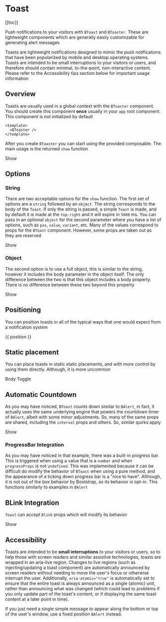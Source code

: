 # Toast

<ClientOnly>
  <Teleport to=".bd-toc">

[[toc]]

  </Teleport>
</ClientOnly>

<div class="lead mb-5">

Push notifications to your visitors with `BToast` and `BToaster`. These are lightweight components which are generally easily customizable for generating alert messages

</div>

Toasts are lightweight notifications designed to mimic the push notifications that have been popularized by mobile and desktop operating systems. Toasts are intended to be small interruptions to your visitors or users, and therefore should contain minimal, to-the-point, non-interactive content. Please refer to the Accessibility tips section below for important usage information

## Overview

Toasts are usually used in a global context with the `BToaster` component. You should create this component **once** usually in your `app` root component. This component is not initialized by default

<HighlightCard>

```vue
<template>
  <BToaster />
</template>
```

</HighlightCard>

After you create `BToaster` you can start using the provided composable. The main usage is the returned `show` function

<HighlightCard>
  <BButton @click="show('Hello World!')">Show</BButton>
  <template #html>

```vue
<template>
  <BButton @click="show('Hello World!')">Show</BButton>
</template>

<script setup lang="ts">
const {show} = useToast()
</script>
```

  </template>
</HighlightCard>

## Options

### String

There are two acceptable options for the `show` function. The first set of options are a `string` followed by an `object`. The string corresponds to the body of the `Toast`. If only the string is passed, a simple `Toast` is made, and by default it is made at the `top-right` and it will expire in `5000` ms. You can pass in an optional `object` for the second parameter where you have a list of options, such as `pos`, `value`, `variant`, etc. Many of the values correspond to props for the `BToast` component. However, some props are taken out as they are reserved

<HighlightCard>
  <BButton
    @click="
      show('Bar (this Toast will not auto expire)', {
        title: 'Foo',
        variant: 'danger',
        pos: 'top-center',
        value: true,
      })
    "
  >
    Show
  </BButton>
  <template #html>

```vue
<template>
  <BButton
    @click="
      show('Bar (this Toast will not auto expire)', {
        title: 'Foo',
        variant: 'danger',
        pos: 'top-center',
        value: true,
      })
    "
  >
    Show
  </BButton>
</template>

<script setup lang="ts">
const {show} = useToast()
</script>
```

  </template>

</HighlightCard>

### Object

The second option is to use a full object, this is similar to the string, however it includes the body parameter in the object itself. The only difference between the two is that this object includes a body property. There is no difference between these two beyond this property

<HighlightCard>
  <BButton
    @click="
      show({
        body: 'Bar (this Toast will not auto expire)',
        title: 'Foo',
        variant: 'danger',
        pos: 'top-center',
        value: true,
      })
    "
  >
    Show
  </BButton>
  <template #html>

```vue
<template>
  <BButton
    @click="
      show({
        body: 'Bar (this Toast will not auto expire)',
        title: 'Foo',
        variant: 'danger',
        pos: 'top-center',
        value: true,
      })
    "
  >
    Show
  </BButton>
</template>

<script setup lang="ts">
const {show} = useToast()
</script>
```

  </template>

</HighlightCard>

## Positioning

You can position toasts in all of the typical ways that one would expect from a notification system

<HighlightCard>
  <BButtonGroup v-for="(chunk, index) in chunks" :key="index" style="display: block;">
    <BButton
      v-for="position in chunk"
      :key="position"
      @click="show(position, {pos: position})"
    >
      {{ position }}
    </BButton>
  </BButtonGroup>
  <template #html>

```vue
<template>
  <BButtonGroup v-for="(chunk, index) in chunks" :key="index" style="display: block;">
    <BButton v-for="position in chunk" :key="position" @click="show(position, {pos: position})">
      {{ position }}
    </BButton>
  </BButtonGroup>
</template>

<script setup lang="ts">
const {show} = useToast()

const chunks = [
  'top-left',
  'top-center',
  'top-right',
  'middle-left',
  'middle-center',
  'middle-right',
  'bottom-left',
  'bottom-center',
  'bottom-right',
].reduce((all, one, i) => {
  const ch = Math.floor(i / 3)
  all[ch] = [].concat(all[ch] || [], one)
  return all
}, [])
</script>
```

</template>
</HighlightCard>

## Static placement

You can place toasts in static static placements, and with more control by using them directly. Although, it is more uncommon

<HighlightCard>
  <BToast v-model="active" variant="info">
    <template #title>
      Title
    </template>
      Body
  </BToast>
  <BButton @click="active = !active">Toggle</BButton>
  <template #html>

```vue-html
<BToast v-model="active" variant="info">
  <template #title>
    Title
  </template>
    Body
</BToast>
<BButton @click="active = !active">Toggle</BButton>
```

</template>
</HighlightCard>

## Automatic Countdown

As you may have noticed, `BToast` counts down similar to `BAlert`, in fact, it actually uses the same underlying engine that powers the countdown timer of `BAlert`, albeit with some minor adjustments. So, many of the same props are shared, including the `interval` props and others. So, similar quirks apply

<HighlightCard>
  <BButton
    @click="
      show('Watch me!', {
        title: 'Counting down!',
        variant: 'info',
        pos: 'middle-center',
        value: 10000,
        interval: 100,
        progressProps: {
          variant: 'danger',
        },
      })
    "
  >
    Show
  </BButton>
  <template #html>

```vue
<template>
  <BButton
    @click="
      show('Watch me!', {
        title: 'Counting down!',
        variant: 'info',
        pos: 'middle-center',
        value: 10000,
        interval: 100,
        progressProps: {
          variant: 'danger',
        },
      })
    "
  >
    Show
  </BButton>
</template>

<script setup lang="ts">
const {show} = useToast()
</script>
```

  </template>

</HighlightCard>

### ProgressBar Integration

As you may have noticed in that example, there was a built-in progress bar. This is triggered when using a value that is a `number` and when `progressProps` is not `undefined`. This was implemented because it can be difficult do modify the behavior of `BToast` when using a pure method, and the appearance of a ticking down progress bar is a "nice to have". Although, it is not out of the box behavior by Bootstrap, so its behavior is opt-in. This functions similarly to examples in `BAlert`

## BLink Integration

`Toast` can accept `Blink` props which will modify its behavior

<HighlightCard>
  <BButton @click="show('I am a BLink', {href: 'https://getbootstrap.com/', target: '_blank'})">
    Show
  </BButton>
  <template #html>

```vue
<template>
  <BButton @click="show('I am a BLink', {href: 'https://getbootstrap.com/', target: '_blank'})">
    Show
  </BButton>
</template>

<script setup lang="ts">
const {show} = useToast()
</script>
```

  </template>

</HighlightCard>

## Accessibility

Toasts are intended to be **small interruptions** to your visitors or users, so to help those with screen readers and similar assistive technologies, toasts are wrapped in an aria-live region. Changes to live regions (such as injecting/updating a toast component) are automatically announced by screen readers without needing to move the user's focus or otherwise interrupt the user. Additionally, `aria-atomic="true"` is automatically set to ensure that the entire toast is always announced as a single (atomic) unit, rather than announcing what was changed (which could lead to problems if you only update part of the toast's content, or if displaying the same toast content at a later point in time).

If you just need a single simple message to appear along the bottom or top of the user's window, use a fixed position `BAlert` instead.

<ComponentReference :data="data" />

<!-- TODO component reference -->

<script setup lang="ts">
import {data} from '../../data/components/toast.data'
import ComponentReference from '../../components/ComponentReference.vue'
import {BButtonGroup, BButton, BToast, useToast} from 'bootstrap-vue-next'
import HighlightCard from '../../components/HighlightCard.vue'
import {ref} from 'vue'

const {show, toasts} = useToast()

const active = ref(true)

const chunks = [
  'top-left',
  'top-center',
  'top-right',
  'middle-left',
  'middle-center',
  'middle-right',
  'bottom-left',
  'bottom-center',
  'bottom-right',
].reduce((all, one, i) => {
  const ch = Math.floor(i / 3)
  all[ch] = [].concat(all[ch] || [], one)
  return all
}, [])
</script>
